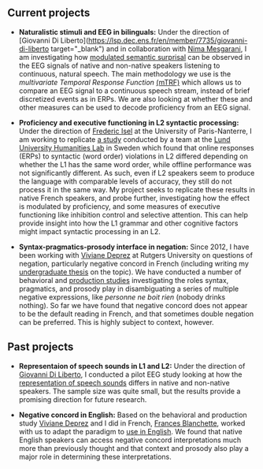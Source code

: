 ## Current projects
- **Naturalistic stimuli and EEG in bilinguals:** Under the direction of [Giovanni Di Liberto](https://lsp.dec.ens.fr/en/member/7735/giovanni-di-liberto target="_blank") and in collaboration with [Nima Mesgarani](http://nima.ee.columbia.edu/), I am investigating how [modulated semantic surprisal](https://www.biorxiv.org/content/10.1101/193201v1.full) can be observed in the EEG signals of native and non-native speakers listening to continuous, natural speech. The main methodology we use is the _multivariate Temporal Response Function_ [(mTRF)](https://www.ncbi.nlm.nih.gov/pubmed/27965557) which allows us to compare an EEG signal to a continuous speech stream, instead of brief discretized events as in ERPs. We are also looking at whether these and other measures can be used to decode proficiency from an EEG signal.

- **Proficiency and executive functioning in L2 syntactic processing:** Under the direction of [Frederic Isel](https://modyco.fr/fr/component/jsn/Fr%C3%A9d%C3%A9ric.html) at the University of Paris-Nanterre, I am working to replicate [a study](https://www.cambridge.org/core/journals/bilingualism-language-and-cognition/article/language-background-affects-online-word-order-processing-in-a-second-language-but-not-offline/2BA69A093E765439D5FA7083E9547BD6) conducted by a team at the [Lund University Humanities Lab](https://www.lunduniversity.lu.se/lucat/group/v1000037) in Sweden which found that online responses (ERPs) to syntactic (word order) violations in L2 differed depending on whether the L1 has the same word order, while offline performance was not significantly different. As such, even if L2 speakers seem to produce the language with comparable levels of accuracy, they still do not process it in the same way. My project seeks to replicate these results in native French speakers, and probe further, investigating how the effect is modulated by proficiency, and some measures of executive functioning like inhibition control and selective attention. This can help provide insight into how the L1 grammar and other cognitive factors might impact syntactic processing in an L2.

- **Syntax-pragmatics-prosody interface in negation:** Since 2012, I have been working with [Viviane Deprez](https://www.sites.google.com/site/experimentalsyntax4/customization) at Rutgers University on questions of negation, particularly negative concord in French (including writing my [undergraduate thesis](https://jdyeaton27.github.io/files/Yeaton_UndergradThesis.pdf) on the topic). We have conducted a number of behavioral and [production studies](https://jdyeaton27.github.io/files/lsrl_46.pdf) investigating the roles syntax, pragmatics, and prosody play in disambiguating a series of multiple negative expressions, like _personne ne boit rien_ (nobody drinks nothing). So far we have found that negative concord does not appear to be the default reading in French, and that sometimes double negation can be preferred. This is highly subject to context, however.


## Past projects
- **Representaion of speech sounds in L1 and L2:** Under the direction of [Giovanni Di Liberto](https://lsp.dec.ens.fr/en/member/7735/giovanni-di-liberto), I conducted a pilot EEG study looking at how the [representation of speech sounds](https://www.ncbi.nlm.nih.gov/pubmed/26412129) differs in native and non-native speakers. The sample size was quite small, but the results provide a promising direction for future research.

- **Negative concord in English:** Based on the behavioral and production study [Viviane Deprez](https://www.sites.google.com/site/experimentalsyntax4/customization) and I did in French, [Frances Blanchette](https://cls.la.psu.edu/people/fkb), worked with us to adapt the paradigm to [use in English](https://jdyeaton27.github.io/files/LSA2018_EnglishNCandDN.pdf). We found that native English speakers can access negative concord interpretations much more than previously thought and that context and prosody also play a major role in determining these interpretations.
